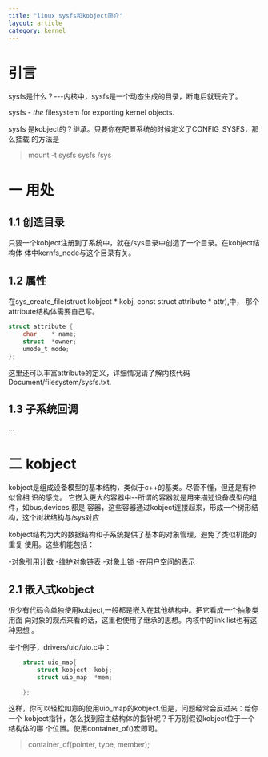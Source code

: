 ```yaml
---
title: "linux sysfs和kobject简介"
layout: article
category: kernel 
---
```


# 引言
sysfs是什么？---内核中，sysfs是一个动态生成的目录，断电后就玩完了。

sysfs - _the_ filesystem for exporting kernel objects.


sysfs 是kobject的？继承。只要你在配置系统的时候定义了CONFIG_SYSFS，那么挂载
的方法是

> mount -t sysfs sysfs /sys
# 一 用处

## 1.1 创造目录
只要一个kobject注册到了系统中，就在/sys目录中创造了一个目录。在kobject结构体
体中kernfs_node与这个目录有关。

## 1.2 属性

在sys_create_file(struct kobject * kobj, const struct attribute * attr),中，
那个attribute结构体需要自己写。

```c
struct attribute {
	char	* name;
	struct	*owner;
	umode_t	mode;
};
```
这里还可以丰富attribute的定义，详细情况请了解内核代码Document/filesystem/sysfs.txt.

## 1.3 子系统回调

...

# 二 kobject
kobject是组成设备模型的基本结构，类似于c++的基类。尽管不懂，但还是有种似曾相
识的感觉。
它嵌入更大的容器中--所谓的容器就是用来描述设备模型的组件，如bus,devices,都是
容器，这些容器通过kobject连接起来，形成一个树形结构，这个树状结构与/sys对应

kobject结构为大的数据结构和子系统提供了基本的对象管理，避免了类似机能的重复
使用。这些机能包括：

-对象引用计数
-维护对象链表
-对象上锁
-在用户空间的表示

## 2.1 嵌入式kobject
很少有代码会单独使用kobject,一般都是嵌入在其他结构中。把它看成一个抽象类用面
向对象的观点来看的话，这里也使用了继承的思想。内核中的link list也有这种思想
。

举个例子，drivers/uio/uio.c中：

```c
	struct uio_map{
		struct kobject	kobj;
		struct uio_map	*mem;
	
	};
```
这样，你可以轻松如意的使用uio_map的kobject.但是，问题经常会反过来：给你一个
kobject指针，怎么找到宿主结构体的指针呢？千万别假设kobject位于一个结构体的哪
个位置。使用container_of()宏即可。

> container_of(pointer, type, member);



